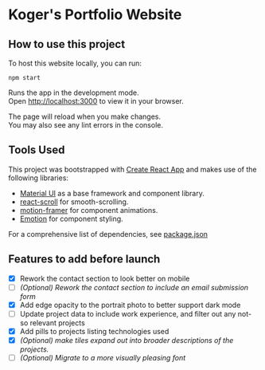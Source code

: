 # Koger's Portfolio Website 

## How to use this project

To host this website locally, you can run:

`npm start`

Runs the app in the development mode.\
Open [http://localhost:3000](http://localhost:3000) to view it in your browser.

The page will reload when you make changes.\
You may also see any lint errors in the console.

## Tools Used

This project was bootstrapped with [Create React App](https://github.com/facebook/create-react-app) and makes use of the following libraries:
* [Material UI](https://mui.com) as a base framework and component library.
* [react-scroll]() for smooth-scrolling.
* [motion-framer](https://www.framer.com/motion/) for component animations.
* [Emotion](https://emotion.sh/docs/styled) for component styling.

For a comprehensive list of dependencies, see [package.json](./package.json)

## Features to add before launch

- [x] Rework the contact section to look better on mobile
- [ ] *(Optional) Rework the contact section to include an email submission form*
- [x] Add edge opacity to the portrait photo to better support dark mode
- [ ] Update project data to include work experience, and filter out any not-so relevant projects
- [x] Add pills to projects listing technologies used
- [x] *(Optional) make tiles expand out into broader descriptions of the projects.*
- [ ] *(Optional) Migrate to a more visually pleasing font*